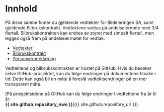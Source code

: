Innhold
=======

På disse sidene finner du gjeldende vedtekter for Bildeleringen SA, samt gjeldende Bilbrukskontrakt. Vedtektene vedtas på andelseiermøte med 3/4 flertall. Bilbrukskontrakten kan endres av styret med simpelt flertall, men legges også frem på andelseiermøtet for vedtak.

* [Vedtekter](vedtekter.md)
* [Bilbrukskontrakt](bilbrukskontrakt.md)
* [Personvernerklæring](personvarnerklaring.md)

Vedtektene og bilbrukskontrakten er hostet på GitHub. Hvis du besøker selve GitHub-prosjektet, kan du følge endringer på dokumentene tilbake i tid. Dette kan også bli en måte å foreslå vedtektsendringer på en mer transparent måte.

[På prosjektsidene på GitHub kan du følge endringer i vedtektene fra år til år:<br/>**{{ site.github.repository_nwo }}**]({{ site.github.repository_url }})
